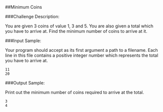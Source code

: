 ##Minimum Coins

###Challenge Description:

You are given 3 coins of value 1, 3 and 5. You are also given a total which you have to arrive at. Find the minimum number of coins to arrive at it.

###Input Sample:

Your program should accept as its first argument a path to a filename. Each line in this file contains a positive integer number which represents the total you have to arrive at.
```
11
20
```

###Output Sample:

Print out the minimum number of coins required to arrive at the total.
```
3
4
```
